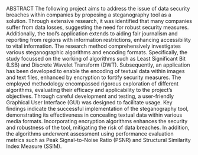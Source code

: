 ABSTRACT
The following project aims to address the issue of data security breaches within companies by proposing a steganography tool as a solution. Through extensive research, it was identified that many companies suffer from data losses, suggesting the need for robust security measures. Additionally, the tool’s application extends to aiding fair journalism and reporting from regions with information restrictions, enhancing accessibility to vital information.
The research method comprehensively investigates various steganographic algorithms and encoding formats. Specifically, the study focussed on the working of algorithms such as Least Significant Bit (LSB) and Discrete Wavelet Transform (DWT). Subsequently, an application has been developed to enable the encoding of textual data within images and text files, enhanced by encryption to fortify security measures.
The employed methodology encompassed rigorous exploration of different algorithms, evaluating their efficacy and applicability to the project’s objectives. Through careful development and testing, a user-friendly Graphical User Interface (GUI) was designed to facilitate usage.
Key findings indicate the successful implementation of the steganography tool, demonstrating its effectiveness in concealing textual data within various media formats. Incorporating encryption algorithms enhances the security and robustness of the tool, mitigating the risk of data breaches. In addition, the algorithms underwent assessment using performance evaluation metrics such as Peak Signal-to-Noise Ratio (PSNR) and Structural Similarity Index Measure (SSIM).


